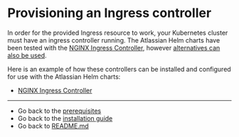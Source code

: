 # Provisioning an Ingress controller
In order for the provided Ingress resource to work, your Kubernetes cluster must have an ingress controller running. The Atlassian Helm charts have been tested with the [NGINX Ingress Controller](https://kubernetes.github.io/ingress-nginx/), however [alternatives can also be used](https://kubernetes.io/docs/concepts/services-networking/ingress-controllers/#additional-controllers). 

Here is an example of how these controllers can be installed and configured for use with the Atlassian Helm charts:

* [NGINX Ingress Controller](INGRESS_NGINX.md)

***
* Go back to the [prerequisites](../../PREREQUISITES.md)
* Go back to the [installation guide](../../INSTALLATION.md)
* Go back to [README.md](../../../README.md)
